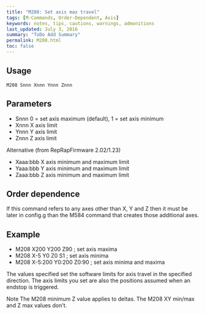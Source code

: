 ```yaml
---
title: "M208: Set axis max travel" 
tags: [M-Commands, Order-Dependent, Axis]
keywords: notes, tips, cautions, warnings, admonitions
last_updated: July 3, 2016
summary: "ToDo Add Summary"
permalink: M208.html
toc: false
---
```



## Usage ##
```
M208 Snnn Xnnn Ynnn Znnn
```

## Parameters ##

+ Snnn 0 = set axis maximum (default), 1 = set axis minimum
+ Xnnn X axis limit
+ Ynnn Y axis limit
+ Znnn Z axis limit

Alternative (from RepRapFirmware 2.02/1.23)

+ Xaaa:bbb X axis minimum and maximum limit
+ Yaaa:bbb Y axis minimum and maximum limit
+ Zaaa:bbb Z axis minimum and maximum limit

## Order dependence ##

If this command refers to any axes other than X, Y and Z then it must be later in config.g than the M584 command that creates those additional axes.

## Example ##

+ M208 X200 Y200 Z90 ; set axis maxima
+ M208 X-5 Y0 Z0 S1 ; set axis minima
+ M208 X-5:200 Y0:200 Z0:90 ; set axis minima and maxima

The values specified set the software limits for axis travel in the specified direction. The axis limits you set are also the positions assumed when an endstop is triggered.

Note The M208 minimum Z value applies to deltas. The M208 XY min/max and Z max values don't.
